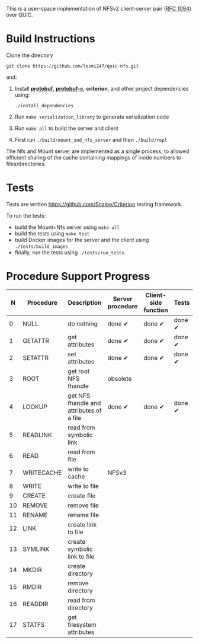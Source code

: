 This is a user-space implementation of NFSv2 client-server pair ([RFC 1094](https://datatracker.ietf.org/doc/html/rfc1094)) over QUIC.

# Build Instructions

Clone the directory

```
git clone https://github.com/losmi247/quic-nfs.git
```

and:

1. Install [**protobuf**](https://github.com/protocolbuffers/protobuf), [**protobuf-c**](https://github.com/protobuf-c/protobuf-c), **criterion**, and other project dependencies using:

    ```
    ./install_dependencies
    ```
2. Run ```make serialization_library``` to generate serialization code
3. Run ```make all``` to build the server and client
4. First run ```./build/mount_and_nfs_server``` and then ```./build/repl```

The Nfs and Mount server are implemented as a single process, to allowed efficient sharing of the cache containing mappings of inode numbers to files/directories.

# Tests

Tests are written https://github.com/Snaipe/Criterion testing framework. 

To run the tests:
- build the Mount+Nfs server using ```make all```
- build the tests using ```make test```
- build Docker images for the server and the client using ```./tests/build_images```
- finally, run the tests using ```./tests/run_tests```

# Procedure Support Progress

|  N  | Procedure      | Description                                  |  Server procedure   |  Client-side function |        Tests       |
|-----|----------------|----------------------------------------------|---------------------|-----------------------|--------------------|
|  0  | NULL           | do nothing                                   |   done &#10004;     |   done &#10004;       |   done &#10004;    |
|  1  | GETATTR        | get attributes                               |   done &#10004;     |   done &#10004;       |   done &#10004;    | 
|  2  | SETATTR        | set attributes                               |   done &#10004;     |   done &#10004;       |   done &#10004;    |
|  3  | ROOT           | get root NFS fhandle                         |   obsolete          |                       |                    |
|  4  | LOOKUP         | get NFS fhandle and attributes of a file     |   done &#10004;     |   done &#10004;       |   done &#10004;    |
|  5  | READLINK       | read from symbolic link                      |                     |                       |                    |
|  6  | READ           | read from file                               |                     |                       |                    |
|  7  | WRITECACHE     | write to cache                               |    NFSv3            |                       |                    |
|  8  | WRITE          | write to file                                |                     |                       |                    |
|  9  | CREATE         | create file                                  |                     |                       |                    |
| 10  | REMOVE         | remove file                                  |                     |                       |                    |
| 11  | RENAME         | rename file                                  |                     |                       |                    |
| 12  | LINK           | create link to file                          |                     |                       |                    |
| 13  | SYMLINK        | create symbolic link to file                 |                     |                       |                    |
| 14  | MKDIR          | create directory                             |                     |                       |                    |
| 15  | RMDIR          | remove directory                             |                     |                       |                    |
| 16  | READDIR        | read from directory                          |                     |                       |                    |
| 17  | STATFS         | get filesystem attributes                    |                     |                       |                    |